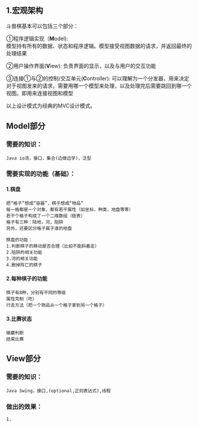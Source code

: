 ## 1.宏观架构
斗兽棋基本可以包括三个部分：

  ①程序逻辑实现（**M**odel):  
  模型持有所有的数据、状态和程序逻辑。模型接受视图数据的请求，并返回最终的处理结果
  
  ②用户操作界面(**V**iew):
  负责界面的显示，以及与用户的交互功能
  
  ③连接①与②的控制/交互单元(**C**ontroller):
  可以理解为一个分发器，用来决定对于视图发来的请求，需要用哪一个模型来处理，以及处理完后需要跳回到哪一个视图。即用来连接视图和模型
  
  以上设计模式为经典的MVC设计模式。
  
  
## Model部分
### 需要的知识：
    Java io流，接口，集合(边做边学)，泛型
### 需要实现的功能（基础）：
#### 1.棋盘
    把“格子”想成“容器”，棋子想成“物品”
    每一格都是一个对象，都有若干属性（如坐标，种类，地盘等等）
    若干个格子构成了一个二维数组（链表）
    格子有三种：陆地，河，陷阱
    另外，还要区分格子属于谁的地盘
    
    棋盘的功能：
    1.判断棋子的移动是否合理（比如不能斜着走）
    2.陷阱的相关功能
    3.河的相关功能
    4.删掉阵亡的棋子
    
#### 2.每种棋子的功能
    棋子有8种，分别有不同的等级
    属性克制（吃）
    行走方法（把一个物品从一个格子拿到另一个格子）
    
#### 3.比赛状态
    输赢判断
    结束比赛

## View部分
### 需要的知识：
    Java Swing，接口,(optional,正则表达式),线程
### 做出的效果：
    1.
    
    

